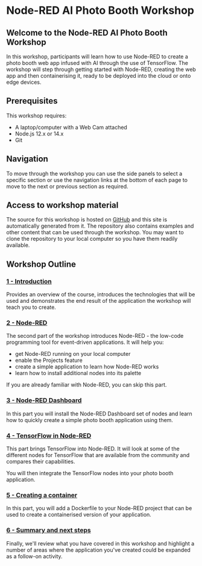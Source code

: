 # Node-RED AI Photo Booth Workshop

## Welcome to the Node-RED AI Photo Booth Workshop

In this workshop, participants will learn how to use Node-RED to create a photo
booth web app infused with AI through the use of TensorFlow. The workshop will step
through getting started with Node-RED, creating the web app and then containerising
it, ready to be deployed into the cloud or onto edge devices.

## Prerequisites

This workshop requires:

 - A laptop/computer with a Web Cam attached
 - Node.js 12.x or 14.x
 - Git

## Navigation

To move through the workshop you can use the side panels to select a specific
section or use the navigation links at the bottom of each page to move to the
next or previous section as required.

## Access to workshop material

The source for this workshop is hosted on [GitHub](https://github.com/knolleary/node-red-workshop-photobooth/)
and this site is automatically generated from it. The repository also contains
examples and other content that can be used through the workshop. You may want
to clone the repository to your local computer so you have them readily available.

## Workshop Outline

### [1 - Introduction](part1/)

Provides an overview of the course, introduces the technologies that will be used
and demonstrates the end result of the application the workshop will teach you to create.

### [2 - Node-RED](part1/)

The second part of the workshop introduces Node-RED - the low-code programming
tool for event-driven applications. It will help you:
 - get Node-RED running on your local computer
 - enable the Projects feature
 - create a simple application to learn how Node-RED works
 - learn how to install additional nodes into its palette

If you are already familiar with Node-RED, you can skip this part.

### [3 - Node-RED Dashboard](part1/)

In this part you will install the Node-RED Dashboard set of nodes and learn how
to quickly create a simple photo booth application using them.

### [4 - TensorFlow in Node-RED](part1/)

This part brings TensorFlow into Node-RED. It will look at some of the different
nodes for TensorFlow that are available from the community and compares their
capabilities.

You will then integrate the TensorFlow nodes into your photo booth application.

### [5 - Creating a container](part1/)

In this part, you will add a Dockerfile to your Node-RED project that can be used
to create a containerised version of your application.

### [6 - Summary and next steps](part1/)

Finally, we'll review what you have covered in this workshop and highlight a number
of areas where the application you've created could be expanded as a follow-on
activity.


